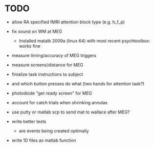 # TODO
 * allow RA specified fMRI attention block type (e.g. h_f_p)

 * fix sound on WM at MEG
   - Installed matalb 2009a (linux 64) with most recent psychtoolbox: works fine

 * measure timing/accuracy of MEG triggers

 * measure screens/distance for MEG

 * finialize task instructions to subject

 * and which button presses do what (two hands for attention task?)


 * photodiode "get ready screen" for MEG

 * account for catch trials when shrinking annulas
 
 * use putty or matlab scp to send mat to wallace after MEG?
 
 * write better tests
   - are events being created optimally

 * write 1D files as matlab function
